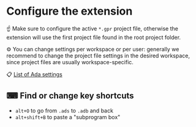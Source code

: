 # Configure the extension

☝ Make sure to configure the active `*.gpr` project file, otherwise
the extension will use the first project file found in the root project
folder.

⚙ You can change settings per workspace or per user: generally we recommend to
change the project file settings in the desired workspace, since project files
are usually workspace-specific.

📋 [List of Ada settings](https://github.com/AdaCore/ada_language_server/blob/master/doc/settings.md)

## ⌨ Find or change key shortcuts

* `alt+O` to go from `.ads` to `.adb` and back
* `alt+shift+B` to paste a "subprogram box"
